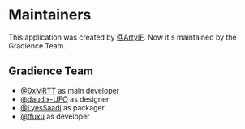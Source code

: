 # Maintainers

This application was created by [@ArtyIF](https://github.com/ArtyIF). Now it's maintained by the Gradience Team.

## Gradience Team

- [@0xMRTT](https://github.com/0xMRTT) as main developer
- [@daudix-UFO](https://github.com/daudix-UFO) as designer
- [@LyesSaadi](https://github.com/LyesSaadi) as packager
- [@tfuxu](https://github.com/tfuxu) as developer
